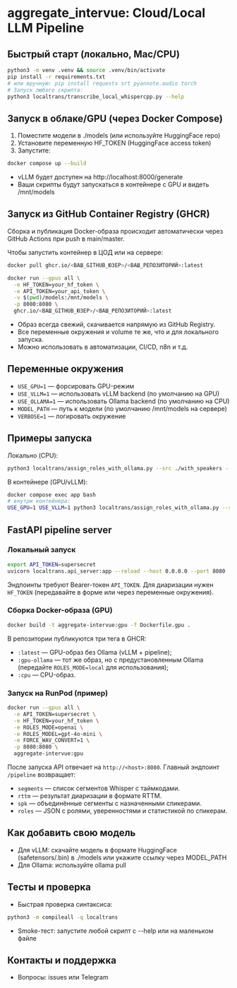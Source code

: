 # aggregate_intervue: Cloud/Local LLM Pipeline

## Быстрый старт (локально, Mac/CPU)

```bash
python3 -m venv .venv && source .venv/bin/activate
pip install -r requirements.txt
# или вручную: pip install requests srt pyannote.audio torch
# Запуск любого скрипта:
python3 localtrans/transcribe_local_whispercpp.py --help
```

## Запуск в облаке/GPU (через Docker Compose)

1. Поместите модели в ./models (или используйте HuggingFace repo)
2. Установите переменную HF_TOKEN (HuggingFace access token)
3. Запустите:

```bash
docker compose up --build
```

- vLLM будет доступен на http://localhost:8000/generate
- Ваши скрипты будут запускаться в контейнере с GPU и видеть /mnt/models

## Запуск из GitHub Container Registry (GHCR)

Сборка и публикация Docker-образа происходит автоматически через GitHub Actions при push в main/master.

Чтобы запустить контейнер в ЦОД или на сервере:

```bash
docker pull ghcr.io/<ВАШ_GITHUB_ЮЗЕР>/<ВАШ_РЕПОЗИТОРИЙ>:latest

docker run --gpus all \
  -e HF_TOKEN=your_hf_token \
  -e API_TOKEN=your_api_token \
  -v $(pwd)/models:/mnt/models \
  -p 8080:8080 \
  ghcr.io/<ВАШ_GITHUB_ЮЗЕР>/<ВАШ_РЕПОЗИТОРИЙ>:latest
```

- Образ всегда свежий, скачивается напрямую из GitHub Registry.
- Все переменные окружения и volume те же, что и для локального запуска.
- Можно использовать в автоматизации, CI/CD, n8n и т.д.

## Переменные окружения
- `USE_GPU=1` — форсировать GPU-режим
- `USE_VLLM=1` — использовать vLLM backend (по умолчанию на GPU)
- `USE_OLLAMA=1` — использовать Ollama backend (по умолчанию на CPU)
- `MODEL_PATH` — путь к модели (по умолчанию /mnt/models на сервере)
- `VERBOSE=1` — логировать окружение

## Примеры запуска

Локально (CPU):
```bash
python3 localtrans/assign_roles_with_ollama.py --src ./with_speakers --out ./local_roles --labels Менеджер,Клиент --mode local --model gpt-oss:20b --skip-exists
```

В контейнере (GPU/vLLM):
```bash
docker compose exec app bash
# внутри контейнера:
USE_GPU=1 USE_VLLM=1 python3 localtrans/assign_roles_with_ollama.py --src ./with_speakers --out ./local_roles --labels Менеджер,Клиент --mode local --model your-vllm-model --skip-exists
```

## FastAPI pipeline server

### Локальный запуск
```bash
export API_TOKEN=supersecret
uvicorn localtrans.api_server:app --reload --host 0.0.0.0 --port 8080
```
Эндпоинты требуют Bearer-токен `API_TOKEN`. Для диаризации нужен `HF_TOKEN` (передавайте в форме или через переменные окружения).

### Сборка Docker-образа (GPU)
```bash
docker build -t aggregate-intervue:gpu -f Dockerfile.gpu .
```

В репозитории публикуются три тега в GHCR:
- `:latest` — GPU-образ без Ollama (vLLM + pipeline);
- `:gpu-ollama` — тот же образ, но с предустановленным Ollama (передайте `ROLES_MODE=local` для использования);
- `:cpu` — CPU-образ.

### Запуск на RunPod (пример)
```bash
docker run --gpus all \
  -e API_TOKEN=supersecret \
  -e HF_TOKEN=your_hf_token \
  -e ROLES_MODE=openai \
  -e ROLES_MODEL=gpt-4o-mini \
  -e FORCE_WAV_CONVERT=1 \
  -p 8080:8080 \
  aggregate-intervue:gpu
```

После запуска API отвечает на `http://<host>:8080`.
Главный эндпоинт `/pipeline` возвращает:

- `segments` — список сегментов Whisper с таймкодами.
- `rttm` — результат диаризации в формате RTTM.
- `spk` — объединённые сегменты с назначенными спикерами.
- `roles` — JSON с ролями, уверенностями и статистикой по спикерам.

## Как добавить свою модель
- Для vLLM: скачайте модель в формате HuggingFace (safetensors/.bin) в ./models или укажите ссылку через MODEL_PATH
- Для Ollama: используйте ollama pull <model>

## Тесты и проверка
- Быстрая проверка синтаксиса:
```bash
python3 -m compileall -q localtrans
```
- Smoke-тест: запустите любой скрипт с --help или на маленьком файле

## Контакты и поддержка
- Вопросы: issues или Telegram
